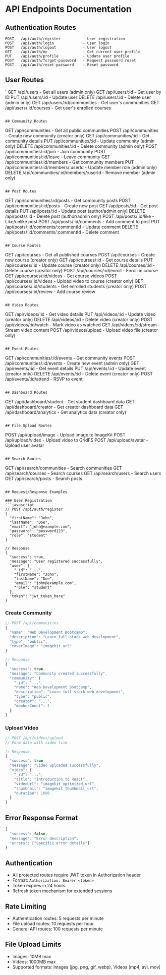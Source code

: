# API Endpoints Documentation

## Authentication Routes
```
POST   /api/auth/register          - User registration
POST   /api/auth/login             - User login
POST   /api/auth/logout            - User logout
GET    /api/auth/me                - Get current user profile
PUT    /api/auth/profile           - Update user profile
POST   /api/auth/forgot-password   - Request password reset
POST   /api/auth/reset-password    - Reset password
```

## User Routes
`
GET    /api/users                  - Get all users (admin only)
GET    /api/users/:id              - Get user by ID
PUT    /api/users/:id              - Update user
DELETE /api/users/:id              - Delete user (admin only)
GET    /api/users/:id/communities  - Get user's communities
GET    /api/users/:id/courses      - Get user's enrolled courses
```

## Community Routes
```
GET    /api/communities            - Get all public communities
POST   /api/communities            - Create new community (creator only)
GET    /api/communities/:id        - Get community details
PUT    /api/communities/:id        - Update community (admin only)
DELETE /api/communities/:id        - Delete community (admin only)
POST   /api/communities/:id/join   - Join community
POST   /api/communities/:id/leave  - Leave community
GET    /api/communities/:id/members - Get community members
PUT    /api/communities/:id/members/:userId - Update member role (admin only)
DELETE /api/communities/:id/members/:userId - Remove member (admin only)
```

## Post Routes
```
GET    /api/communities/:id/posts  - Get community posts
POST   /api/communities/:id/posts  - Create new post
GET    /api/posts/:id              - Get post details
PUT    /api/posts/:id              - Update post (author/admin only)
DELETE /api/posts/:id              - Delete post (author/admin only)
POST   /api/posts/:id/like         - Like/unlike post
POST   /api/posts/:id/comments     - Add comment to post
PUT    /api/posts/:id/comments/:commentId - Update comment
DELETE /api/posts/:id/comments/:commentId - Delete comment
```

## Course Routes
```
GET    /api/courses                - Get all published courses
POST   /api/courses                - Create new course (creator only)
GET    /api/courses/:id            - Get course details
PUT    /api/courses/:id            - Update course (creator only)
DELETE /api/courses/:id            - Delete course (creator only)
POST   /api/courses/:id/enroll     - Enroll in course
GET    /api/courses/:id/videos     - Get course videos
POST   /api/courses/:id/videos     - Upload video to course (creator only)
GET    /api/courses/:id/students   - Get enrolled students (creator only)
POST   /api/courses/:id/review     - Add course review
```

## Video Routes
```
GET    /api/videos/:id             - Get video details
PUT    /api/videos/:id             - Update video (creator only)
DELETE /api/videos/:id             - Delete video (creator only)
POST   /api/videos/:id/watch       - Mark video as watched
GET    /api/videos/:id/stream      - Stream video content
POST   /api/videos/upload          - Upload video file (creator only)
```

## Event Routes
```
GET    /api/communities/:id/events - Get community events
POST   /api/communities/:id/events - Create new event (admin only)
GET    /api/events/:id             - Get event details
PUT    /api/events/:id             - Update event (creator only)
DELETE /api/events/:id             - Delete event (creator only)
POST   /api/events/:id/attend      - RSVP to event
```

## Dashboard Routes
```
GET    /api/dashboard/student      - Get student dashboard data
GET    /api/dashboard/creator      - Get creator dashboard data
GET    /api/dashboard/analytics    - Get analytics data (creator only)
```

## File Upload Routes
```
POST   /api/upload/image           - Upload image to ImageKit
POST   /api/upload/video           - Upload video to GridFS
POST   /api/upload/avatar          - Upload user avatar
```

## Search Routes
```
GET    /api/search/communities     - Search communities
GET    /api/search/courses         - Search courses
GET    /api/search/users           - Search users
GET    /api/search/posts           - Search posts
```

## Request/Response Examples

### User Registration
```javascript
// POST /api/auth/register
{
  "firstName": "John",
  "lastName": "Doe",
  "email": "john@example.com",
  "password": "password123",
  "role": "student"
}

// Response
{
  "success": true,
  "message": "User registered successfully",
  "user": {
    "_id": "...",
    "firstName": "John",
    "lastName": "Doe",
    "email": "john@example.com",
    "role": "student"
  },
  "token": "jwt_token_here"
}
```

### Create Community
```javascript
// POST /api/communities
{
  "name": "Web Development Bootcamp",
  "description": "Learn full-stack web development",
  "type": "public",
  "coverImage": "imagekit_url"
}

// Response
{
  "success": true,
  "message": "Community created successfully",
  "community": {
    "_id": "...",
    "name": "Web Development Bootcamp",
    "description": "Learn full-stack web development",
    "type": "public",
    "creator": "...",
    "memberCount": 1
  }
}
```

### Upload Video
```javascript
// POST /api/videos/upload
// Form data with video file

// Response
{
  "success": true,
  "message": "Video uploaded successfully",
  "video": {
    "_id": "...",
    "title": "Introduction to React",
    "videoUrl": "imagekit_optimized_url",
    "thumbnail": "imagekit_thumbnail_url",
    "duration": 1800
  }
}
```

## Error Response Format
```javascript
{
  "success": false,
  "message": "Error description",
  "errors": ["Specific error details"]
}
```

## Authentication
- All protected routes require JWT token in Authorization header
- Format: `Authorization: Bearer <token>`
- Token expires in 24 hours
- Refresh token mechanism for extended sessions

## Rate Limiting
- Authentication routes: 5 requests per minute
- File upload routes: 10 requests per hour
- General API routes: 100 requests per minute

## File Upload Limits
- Images: 10MB max
- Videos: 1000MB max
- Supported formats: Images (jpg, png, gif, webp), Videos (mp4, avi, mov)
